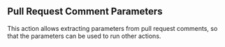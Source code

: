 Pull Request Comment Parameters
---

This action allows extracting parameters from pull request comments, so that the parameters can be used to run other actions. 
